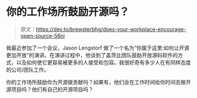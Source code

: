 # 你的工作场所鼓励开源吗？

> 原文：<https://dev.to/brewsterbhg/does-your-workplace-encourage-open-source-56ni>

我最近参加了一个会议，Jason Lengstorf 做了一个名为“你属于这里:如何让开源更加开放”的演讲。在演讲过程中，他谈到了盖茨比团队鼓励开放源码软件的方式，以及如何使它更容易被更多的人接受和包容。我很好奇有多少人在有同样态度的公司/团队工作。

你的工作场所鼓励你为开源做贡献吗？如果有，他们会在工作时间给你时间去做开源项目吗？他们有自己的开源项目吗？